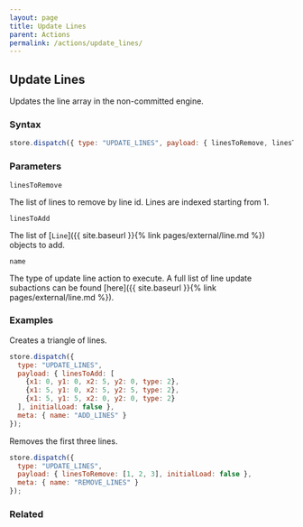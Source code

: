 ```yaml
---
layout: page
title: Update Lines
parent: Actions
permalink: /actions/update_lines/
---
```


## Update Lines

Updates the line array in the non-committed engine.

### Syntax

```js
store.dispatch({ type: "UPDATE_LINES", payload: { linesToRemove, linesToAdd, initialLoad: false }, meta: { name } });
```

### Parameters

`linesToRemove`

The list of lines to remove by line id. Lines are indexed starting from 1.

`linesToAdd`

The list of [`Line`]({{ site.baseurl }}{% link pages/external/line.md %}) objects to add.

`name`

The type of update line action to execute. A full list of line update subactions can be found [here]({{ site.baseurl }}{% link pages/external/line.md %}).

### Examples

Creates a triangle of lines.

```js
store.dispatch({
  type: "UPDATE_LINES",
  payload: { linesToAdd: [
    {x1: 0, y1: 0, x2: 5, y2: 0, type: 2},
    {x1: 5, y1: 0, x2: 5, y2: 5, type: 2},
    {x1: 5, y1: 5, x2: 0, y2: 0, type: 2}
  ], initialLoad: false },
  meta: { name: "ADD_LINES" }
});
```

Removes the first three lines.

```js
store.dispatch({
  type: "UPDATE_LINES",
  payload: { linesToRemove: [1, 2, 3], initialLoad: false },
  meta: { name: "REMOVE_LINES" }
});
```

### Related
